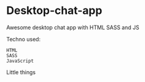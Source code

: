 # Desktop-chat-app
Awesome desktop chat app with HTML SASS and JS

Techno used:

    HTML
    SASS
    JavaScript


Little things
